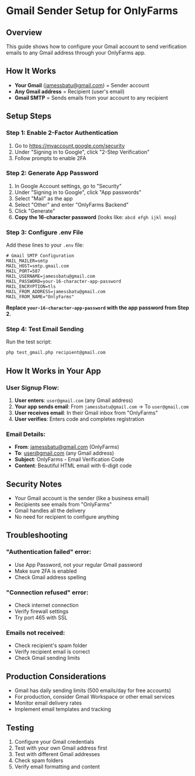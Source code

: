 # Gmail Sender Setup for OnlyFarms

## Overview
This guide shows how to configure your Gmail account to send verification emails to any Gmail address through your OnlyFarms app.

## How It Works
- **Your Gmail** (jamessbatu@gmail.com) = Sender account
- **Any Gmail address** = Recipient (user's email)
- **Gmail SMTP** = Sends emails from your account to any recipient

## Setup Steps

### Step 1: Enable 2-Factor Authentication
1. Go to https://myaccount.google.com/security
2. Under "Signing in to Google", click "2-Step Verification"
3. Follow prompts to enable 2FA

### Step 2: Generate App Password
1. In Google Account settings, go to "Security"
2. Under "Signing in to Google", click "App passwords"
3. Select "Mail" as the app
4. Select "Other" and enter "OnlyFarms Backend"
5. Click "Generate"
6. **Copy the 16-character password** (looks like: `abcd efgh ijkl mnop`)

### Step 3: Configure .env File
Add these lines to your `.env` file:

```env
# Gmail SMTP Configuration
MAIL_MAILER=smtp
MAIL_HOST=smtp.gmail.com
MAIL_PORT=587
MAIL_USERNAME=jamessbatu@gmail.com
MAIL_PASSWORD=your-16-character-app-password
MAIL_ENCRYPTION=tls
MAIL_FROM_ADDRESS=jamessbatu@gmail.com
MAIL_FROM_NAME="OnlyFarms"
```

**Replace `your-16-character-app-password` with the app password from Step 2.**

### Step 4: Test Email Sending
Run the test script:
```bash
php test_gmail.php recipient@gmail.com
```

## How It Works in Your App

### User Signup Flow:
1. **User enters**: `user@gmail.com` (any Gmail address)
2. **Your app sends email**: From `jamessbatu@gmail.com` → To `user@gmail.com`
3. **User receives email**: In their Gmail inbox from "OnlyFarms"
4. **User verifies**: Enters code and completes registration

### Email Details:
- **From**: jamessbatu@gmail.com (OnlyFarms)
- **To**: user@gmail.com (any Gmail address)
- **Subject**: OnlyFarms - Email Verification Code
- **Content**: Beautiful HTML email with 6-digit code

## Security Notes
- Your Gmail account is the sender (like a business email)
- Recipients see emails from "OnlyFarms"
- Gmail handles all the delivery
- No need for recipient to configure anything

## Troubleshooting

### "Authentication failed" error:
- Use App Password, not your regular Gmail password
- Make sure 2FA is enabled
- Check Gmail address spelling

### "Connection refused" error:
- Check internet connection
- Verify firewall settings
- Try port 465 with SSL

### Emails not received:
- Check recipient's spam folder
- Verify recipient email is correct
- Check Gmail sending limits

## Production Considerations
- Gmail has daily sending limits (500 emails/day for free accounts)
- For production, consider Gmail Workspace or other email services
- Monitor email delivery rates
- Implement email templates and tracking

## Testing
1. Configure your Gmail credentials
2. Test with your own Gmail address first
3. Test with different Gmail addresses
4. Check spam folders
5. Verify email formatting and content
